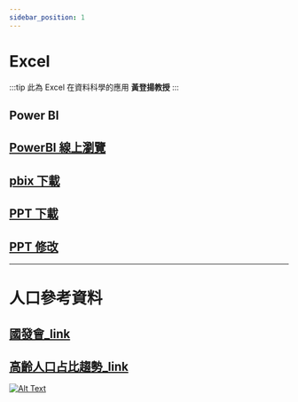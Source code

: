 ```yaml
---
sidebar_position: 1
---
```


# Excel

:::tip
此為 Excel 在資料科學的應用 **黃登揚教授**
:::

## Power BI

## [PowerBI 線上瀏覽](https://brid.gq/p)

## [pbix 下載](https://brid.gq/p-f)

## [PPT 下載](https://brid.gq/ex)

## [PPT 修改](https://brid.gq/finalppt)

---

# 人口參考資料

## [國發會\_link](https://www.ndc.gov.tw/Content_List.aspx?n=D527207EEEF59B9B)

## [高齡人口占比趨勢\_link](https://pop-proj.ndc.gov.tw/chart.aspx?c=10&uid=66&pid=60)

[![Alt Text](/path/to/image.jpg "Image Title (optional)")](http://example.com/ "Link Title (optional)")